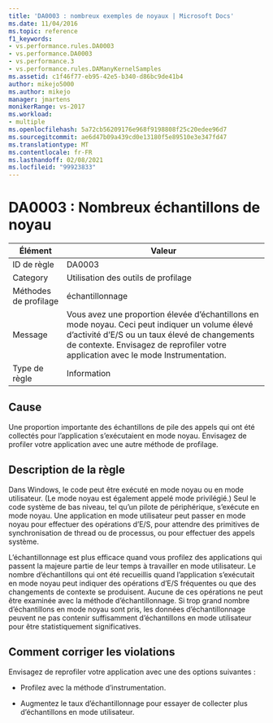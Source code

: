 ```yaml
---
title: 'DA0003 : nombreux exemples de noyaux | Microsoft Docs'
ms.date: 11/04/2016
ms.topic: reference
f1_keywords:
- vs.performance.rules.DA0003
- vs.performance.DA0003
- vs.performance.3
- vs.performance.rules.DAManyKernelSamples
ms.assetid: c1f46f77-eb95-42e5-b340-d86bc9de41b4
author: mikejo5000
ms.author: mikejo
manager: jmartens
monikerRange: vs-2017
ms.workload:
- multiple
ms.openlocfilehash: 5a72cb56209176e968f9198808f25c20edee96d7
ms.sourcegitcommit: ae6d47b09a439cd0e13180f5e89510e3e347fd47
ms.translationtype: MT
ms.contentlocale: fr-FR
ms.lasthandoff: 02/08/2021
ms.locfileid: "99923833"
---
```

# <a name="da0003-many-kernel-samples"></a>DA0003 : Nombreux échantillons de noyau

|Élément|Valeur|
|-|-|
|ID de règle|DA0003|
|Category|Utilisation des outils de profilage|
|Méthodes de profilage|échantillonnage|
|Message|Vous avez une proportion élevée d’échantillons en mode noyau. Ceci peut indiquer un volume élevé d’activité d’E/S ou un taux élevé de changements de contexte. Envisagez de reprofiler votre application avec le mode Instrumentation.|
|Type de règle|Information|

## <a name="cause"></a>Cause
 Une proportion importante des échantillons de pile des appels qui ont été collectés pour l’application s’exécutaient en mode noyau. Envisagez de profiler votre application avec une autre méthode de profilage.

## <a name="rule-description"></a>Description de la règle
 Dans Windows, le code peut être exécuté en mode noyau ou en mode utilisateur. (Le mode noyau est également appelé mode privilégié.) Seul le code système de bas niveau, tel qu’un pilote de périphérique, s’exécute en mode noyau. Une application en mode utilisateur peut passer en mode noyau pour effectuer des opérations d’E/S, pour attendre des primitives de synchronisation de thread ou de processus, ou pour effectuer des appels système.

 L’échantillonnage est plus efficace quand vous profilez des applications qui passent la majeure partie de leur temps à travailler en mode utilisateur. Le nombre d’échantillons qui ont été recueillis quand l’application s’exécutait en mode noyau peut indiquer des opérations d’E/S fréquentes ou que des changements de contexte se produisent. Aucune de ces opérations ne peut être examinée avec la méthode d’échantillonnage. Si trop grand nombre d’échantillons en mode noyau sont pris, les données d’échantillonnage peuvent ne pas contenir suffisamment d’échantillons en mode utilisateur pour être statistiquement significatives.

## <a name="how-to-fix-violations"></a>Comment corriger les violations
 Envisagez de reprofiler votre application avec une des options suivantes :

- Profilez avec la méthode d’instrumentation.

- Augmentez le taux d’échantillonnage pour essayer de collecter plus d’échantillons en mode utilisateur.
